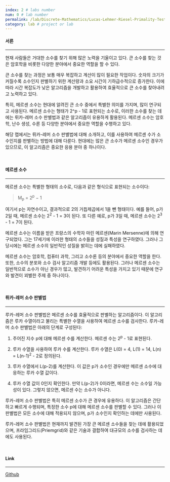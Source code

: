 ```yaml
---
index: 2 # labs number
num: 0 # lab number
permalink: /lab/Discrete-Mathematics/Lucas-Lehmer-Riesel-Primality-Test # link
category: lab # project or lab
---
```


#### **서론**

---

현재 사람들은 거대한 소수를 찾기 위해 많은 노력을 기울이고 있다. 큰 소수를 찾는 것은 암호학을 비롯한 다양한 분야에서 중요한 역할을 할 수 있다.

큰 소수를 찾는 과정은 보통 매우 복잡하고 계산이 많이 필요한 작업이다. 숫자의 크기가 커질수록 소수인지 판별하기 위한 계산량과 소요 시간이 기하급수적으로 증가한다. 이에 따라 시간 복잡도가 낮은 알고리즘을 개발하고 활용하여 효율적으로 큰 소수를 찾아내려고 노력하고 있다.

특히, 메르센 소수는 현대에 알려진 큰 소수 중에서 특별한 의미를 가지며, 많이 연구되고 사용된다. 메르센 소수는 형태가 2^p - 1로 표현되는 소수로, 이러한 소수를 찾는 데에는 뤼카-레머 소수 판별법과 같은 알고리즘이 유용하게 활용된다. 메르센 소수는 암호학, 난수 생성, 수론 등 다양한 분야에서 중요한 역할을 수행하고 있다.

해당 랩에서는 뤼카-레머 소수 판별법에 대해 소개하고, 이를 사용하여 메르센 수가 소수인지를 판별하는 방법에 대해 다룬다. 현대에는 많은 큰 소수가 메르센 소수인 경우가 있으므로, 이 알고리즘은 중요한 응용 분야 중 하나이다.

<br>

#### **메르센 소수**

---

메르센 소수는 특별한 형태의 소수로, 다음과 같은 형식으로 표현되는 소수이다:

> M<sub>p</sub> = 2<sup>p</sup> − 1

여기서 p는 자연수이고, 결과적으로 2의 거듭제곱에서 1을 뺀 형태이다. 예를 들어, p가 2일 때, 메르센 소수는 2<sup>2</sup> - 1 = 3이 된다. 또 다른 예로, p가 3일 때, 메르센 소수는 2<sup>3</sup> - 1 = 7이 된다.

메르센 소수는 이름을 받은 프랑스의 수학자 마린 메르센(Marin Mersenne)에 의해 연구되었다. 그는 17세기에 이러한 형태의 소수들을 성질과 특성을 연구하였다. 그러나 그 당시에는 메르센 소수의 일반적인 성질을 밝히는 데에 실패하였다.

메르센 소수는 암호학, 컴퓨터 과학, 그리고 소수론 등의 분야에서 중요한 역할을 한다. 또한, 소수의 분포와 소수 검사 알고리즘 개발 등에도 활용된다. 그러나 메르센 소수는 일반적으로 소수가 아닌 경우가 많고, 발견하기 어려운 특성을 가지고 있기 때문에 연구와 발견이 꾀별한 주제 중 하나이다.

<br>

#### **뤼카-레머 소수 판별법**

---

루카-레머 소수 판별법은 메르센 소수를 효율적으로 판별하는 알고리즘이다. 이 알고리즘은 루카 수열이라고 불리는 특별한 수열을 사용하여 메르센 소수를 검사한다. 루카-레머 소수 판별법은 아래의 단계로 구성된다:

1. 주어진 지수 p에 대해 메르센 수를 계산한다. 메르센 수는 2<sup>p</sup> - 1로 표현된다.

2. 루카 수열을 사용하여 루카 수를 계산한다. 루카 수열은 L(0) = 4, L(1) = 14, L(n) = L(n-1)<sup>2</sup> - 2로 정의된다.

3. 루카 수열에서 L(p-2)를 계산한다. 이 값은 p가 소수인 경우에만 메르센 소수에 대응하는 루카 수열 값이다.

4. 루카 수열 값이 0인지 확인한다. 만약 L(p-2)가 0이라면, 메르센 수는 소수일 가능성이 있다. 그렇지 않으면, 메르센 수는 소수가 아니다.

루카-레머 소수 판별법은 특히 메르센 소수가 큰 경우에 유용하다. 이 알고리즘은 간단하고 빠르게 수행되며, 특정한 소수 p에 대해 메르센 소수를 판별할 수 있다. 그러나 이 판별법은 모든 소수에 대해 적용되지 않으며, p가 소수인지 확인하는 데에만 사용된다.

루카-레머 소수 판별법은 현재까지 발견된 가장 큰 메르센 소수들을 찾는 데에 활용되었으며, 프라임그리드(Priemgrid)와 같은 기술과 결합하여 대규모의 소수를 검사하는 데에도 사용된다.

<br>

#### **Link**

---

[Github](https://github.com/Heejinee3/Discrete-Mathematics/tree/master/Lucas-Lehmer-Riesel%20Primality%20Test)
